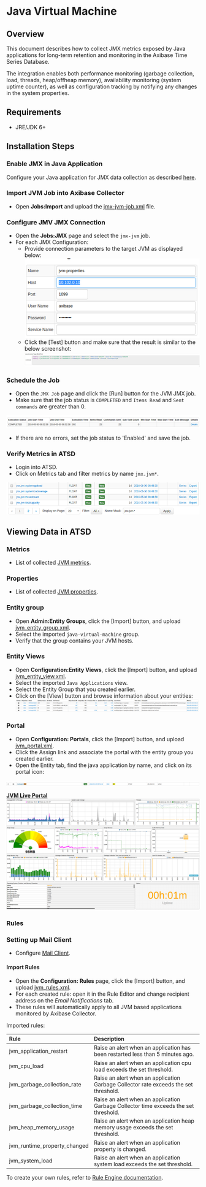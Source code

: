 # Java Virtual Machine

## Overview

This document describes how to collect JMX metrics exposed by Java applications for long-term retention and monitoring in the Axibase Time Series Database.

The integration enables both performance monitoring (garbage collection, load, threads, heap/offheap memory), availability monitoring (system uptime counter), as well as configuration tracking by notifying any changes in the system properties.  

## Requirements

* JRE/JDK 6+

## Installation Steps

### Enable JMX in Java Application

Configure your Java application for JMX data collection as described [here](../../jmx.md).

### Import JVM Job into Axibase Collector

 * Open **Jobs:Import** and upload the [jmx-jvm-job.xml](configs/jvm_job.xml) file.

### Configure JMV JMX Connection

* Open the **Jobs:JMX** page and select the `jmx-jvm` job.
* For each JMX Configuration:
    * Provide connection parameters to the target JVM as displayed below:
    ![](images/jvm_jmx_configuration.png)
    * Click the [Test] button and make sure that the result is similar to the below screenshot:
    ![](images/jvm_test_jmx_configuration.png)

### Schedule the Job

* Open the `JMX Job` page and click the [Run] button for the JVM JMX job.
* Make sure that the job status is `COMPLETED` and `Items Read` and `Sent commands` are greater than 0.

![](images/test_run.png)

* If there are no errors, set the job status to 'Enabled' and save the job.

### Verify Metrics in ATSD

* Login into ATSD.
* Click on Metrics tab and filter metrics by name `jmx.jvm*`.

![](images/jvm_metrics.png)

## Viewing Data in ATSD

### Metrics

* List of collected [JVM metrics](metric-list.md).

### Properties

* List of collected [JVM properties](properties-list.md).

### Entity group

* Open **Admin:Entity Groups**, click the [Import] button, and upload  [jvm_entity_group.xml](configs/jvm_entity_group.xml).
* Select the imported `java-virtual-machine` group.
* Verify that the group contains your JVM hosts.

### Entity Views

* Open **Configuration:Entity Views**, click the [Import] button, and upload  [jvm_entity_view.xml](configs/jvm_entity_view.xml).
* Select the imported `Java Applications` view.
* Select the Entity Group that you created earlier.
* Click on the [View] button and browse information about your entities:
![](images/jvm_entity_view.png)

### Portal

* Open **Configuration: Portals**, click the [Import] button, and upload [jvm_portal.xml](configs/jvm_portal.xml).
* Click the Assign link and associate the portal with the entity group you created earlier.
* Open the Entity tab, find the java application by name, and click on its portal icon:

![](images/jvm_portal_icon.png)

[**JVM Live Portal**](http://apps.axibase.com/chartlab/e6911d9d)
![](images/jvm_portal.png)

### Rules

### Setting up Mail Client

* Configure [Mail Client](https://github.com/axibase/atsd/blob/master/administration/setting-up-email-client.md).

#### Import Rules

* Open the **Configuration: Rules** page, click the [Import] button, and upload [jvm_rules.xml](configs/jvm_rules.xml).
* For each created rule: open it in the Rule Editor and change recipient address on the *Email Notifications* tab.
* These rules will automatically apply to all JVM based applications monitored by Axibase Collector.

Imported rules:

| **Rule** |  **Description** |
| :--- | :--- |
| jvm_application_restart | Raise an alert when an application has been restarted less than 5 minutes ago.  |
| jvm_cpu_load | Raise an alert when an application cpu load exceeds the set threshold. |
| jvm_garbage_collection_rate |  Raise an alert when an application Garbage Collector rate exceeds the set threshold. |
| jvm_garbage_collection_time |   Raise an alert when an application Garbage Collector time exceeds the set threshold. |
| jvm_heap_memory_usage | Raise an alert when an application heap memory usage exceeds the set threshold. |
| jvm_runtime_property_changed | Raise an alert when an application property is changed. |
| jvm_system_load | Raise an alert when an application system load exceeds the set threshold. |

To create your own rules, refer to [Rule Engine documentation](https://github.com/axibase/atsd/blob/master/rule-engine/rule-engine.md).
